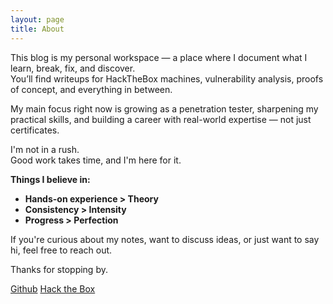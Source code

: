 ```yaml
---
layout: page
title: About
---
```


This blog is my personal workspace — a place where I document what I learn, break, fix, and discover.  
You’ll find writeups for HackTheBox machines, vulnerability analysis, proofs of concept, and everything in between.

My main focus right now is growing as a penetration tester, sharpening my practical skills, and building a career with real-world expertise — not just certificates.

I'm not in a rush.  
Good work takes time, and I'm here for it.

**Things I believe in:**
- **Hands-on experience > Theory**
- **Consistency > Intensity**
- **Progress > Perfection**

If you're curious about my notes, want to discuss ideas, or just want to say hi, feel free to reach out.

Thanks for stopping by.

[Github](https://github.com/schoi1337)
[Hack the Box]()
